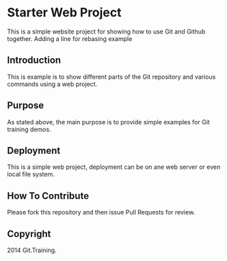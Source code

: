 # Starter Web Project

This is a simple website project for showing how to use Git and Github together.
Adding a line for rebasing example

## Introduction

This is example is to show different parts of the Git repository and various commands using a web project.

## Purpose

As stated above, the main purpose is to provide simple examples for Git training demos.

## Deployment

This is a simple web project, deployment can be on ane web server or even local file system.

## How To Contribute

Please fork this repository and then issue Pull Requests for review.

## Copyright

2014 Git.Training.